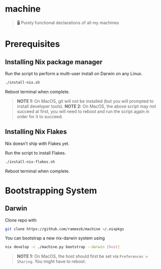 # machine
> 🖥 Purely functional declarations of all my machines

# Prerequisites
## Installing Nix package manager
Run the script to perform a multi-user install on Darwin on any Linux. 
```bash
./install-nix.sh
```
Reboot terminal when complete.

> **NOTE 1:** On MacOS, git will not be installed (but you will prompted to install developer tools).
> **NOTE 2:** On MacOS, the above script may not succeed at first, you will need to reboot and run the script again in order for it to succeed.

## Installing Nix Flakes
Nix doesn't ship with Flakes yet.

Run the script to install Flakes.
```bash
./install-nix-flakes.sh
```
Reboot terminal when complete.


# Bootstrapping System
## Darwin
Clone repo with
```bash
git clone https://github.com/rameezk/machine ~/.nixpkgs
```

You can bootstrap a new nix-darwin system using
```bash
nix develop -c ./machine.py bootstrap --darwin [host]
```

> **NOTE 1:** On MacOS, the host should first be set via `Preferences > Sharing`. You might have to reboot.


